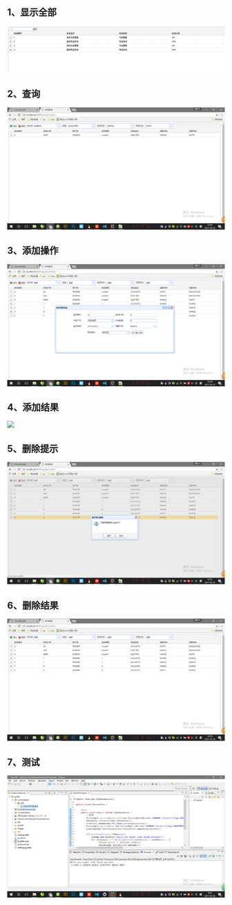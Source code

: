﻿## 1、显示全部
![](all.png) 
## 2、查询
![](image/query.png)    
## 3、添加操作
![](image/addOperation.png) 
## 4、添加结果
![](image/addResult.png) 
## 5、删除提示
![](image/deleteTip.png) 
## 6、删除结果
![](image/deleteResult.png) 
## 7、测试
![](image/test.png) 
